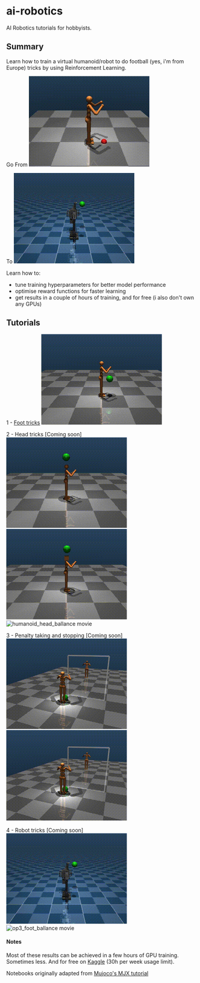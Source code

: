 # ai-robotics
AI Robotics tutorials for hobbyists.

## Summary
Learn how to train a virtual humanoid/robot to do football (yes, i'm from Europe) tricks by using Reinforcement Learning.

Go From
![humanoid_falling movie](https://github.com/goncalog/ai-robotics/raw/main/gifs/first.gif)

To
![op3_foot_bounces movie](https://github.com/goncalog/ai-robotics/raw/main/gifs/op3_17.gif)

Learn how to:
- tune training hyperparameters for better model performance
- optimise reward functions for faster learning
- get results in a couple of hours of training, and for free (i also don't own any GPUs)

## Tutorials
1 - [Foot tricks](https://github.com/goncalog/ai-robotics/blob/main/tutorials/foot_tricks.ipynb)
![humanoid_foot_bounces movie](https://github.com/goncalog/ai-robotics/raw/main/gifs/humanoid_foot_84.gif)

2 - Head tricks [Coming soon]
![humanoid_head_bounces movie](https://github.com/goncalog/ai-robotics/raw/main/gifs/humanoid_head_7.gif)
![humanoid_box_head_bounces movie](https://github.com/goncalog/ai-robotics/raw/main/gifs/humanoid_box_head_30.gif)
![humanoid_head_ballance movie](https://github.com/goncalog/ai-robotics/raw/main/gifs/humanoid_head_ballance.gif)

3 - Penalty taking and stopping [Coming soon]
![great_goal movie](https://github.com/goncalog/ai-robotics/raw/main/gifs/great_goal.gif)
![great_save movie](https://github.com/goncalog/ai-robotics/raw/main/gifs/great_save.gif)

4 - Robot tricks [Coming soon]
![op3_foot_bounces movie](https://github.com/goncalog/ai-robotics/raw/main/gifs/op3_17.gif)
![op3_foot_ballance movie](https://github.com/goncalog/ai-robotics/raw/main/gifs/op3__foot_ballance.gif)

#### Notes
Most of these results can be achieved in a few hours of GPU training. Sometimes less. And for free on [Kaggle](https://www.kaggle.com/) (30h per week usage limit).

Notebooks originally adapted from [Mujoco's MJX tutorial](https://colab.research.google.com/github/google-deepmind/mujoco/blob/main/mjx/tutorial.ipynb)
